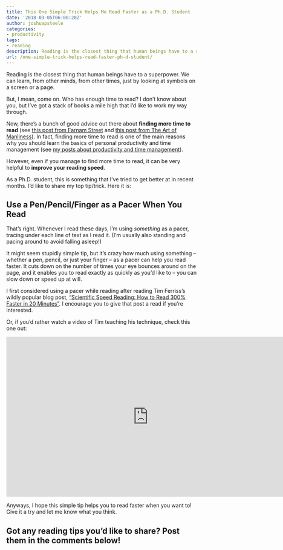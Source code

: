 ```yaml
---
title: This One Simple Trick Helps Me Read Faster as a Ph.D. Student
date: '2018-03-05T06:00:28Z'
author: joshuapsteele
categories:
- productivity
tags:
- reading
description: Reading is the closest thing that human beings have to a superpower.
url: /one-simple-trick-helps-read-faster-ph-d-student/
---
```

Reading is the closest thing that human beings have to a superpower. We can learn, from other minds, from other times, just by looking at symbols on a screen or a page.

But, I mean, come on. Who has enough time to read? I don’t know about you, but I’ve got a stack of books a mile high that I’d like to work my way through.

Now, there’s a bunch of good advice out there about **finding more time to read** (see [this post from Farnam Street](https://www.fs.blog/2013/09/finding-time-to-read/) and [this post from The Art of Manliness](https://www.artofmanliness.com/2018/02/26/how-to-read-more-books/)). In fact, finding more time to read is one of the main reasons why you should learn the basics of personal productivity and time management (see [my posts about productivity and time management](https://joshuapsteele.com/category/productivity-and-time-management/)).

However, even if you manage to find more time to read, it can be very helpful to **improve your reading speed**.

As a Ph.D. student, this is something that I’ve tried to get better at in recent months. I’d like to share my top tip/trick. Here it is:

## Use a Pen/Pencil/Finger as a Pacer When You Read

That’s right. Whenever I read these days, I’m using *something* as a pacer, tracing under each line of text as I read it. (I’m usually also standing and pacing around to avoid falling asleep!)

It might seem stupidly simple tip, but it’s crazy how much using something – whether a pen, pencil, or just your finger – as a pacer can help you read faster. It cuts down on the number of times your eye bounces around on the page, and it enables you to read exactly as quickly as you’d like to – you can slow down or speed up at will.

I first considered using a pacer while reading after reading Tim Ferriss’s wildly popular blog post, [“Scientific Speed Reading: How to Read 300% Faster in 20 Minutes”](https://tim.blog/2009/07/30/speed-reading-and-accelerated-learning/). I encourage you to give that post a read if you’re interested.

Or, if you’d rather watch a video of Tim teaching his technique, check this one out:

<iframe allow="accelerometer; autoplay; clipboard-write; encrypted-media; gyroscope; picture-in-picture" allowfullscreen="" frameborder="0" height="422" loading="lazy" src="https://www.youtube.com/embed/ZwEquW_Yij0?feature=oembed" title="How to Speed Read | Tim Ferriss" width="750"></iframe>

Anyways, I hope this simple tip helps you to read faster when you want to! Give it a try and let me know what you think.

## Got any reading tips you’d like to share? Post them in the comments below!